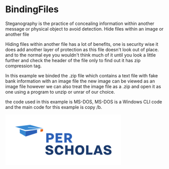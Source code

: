 # BindingFiles
Steganography is the practice of concealing information within another message or physical object to avoid detection.
Hide files within an image or another file

Hiding files within another file has a lot of benefits, one is security wise it does add another layer of protection as this file doesn't look out of place.
and to the normal eye you wouldn't think much of it until you look a little further and check the header of the file only to find out it has zip compression tag.

In this example we binded the .zip file which contains a text file with fake bank information with an image file the new image can be viewed
as an image file however we can also treat the image file as a .zip and open it as one using a program to unzip or unrar of our choice.

the code used in this example is MS-DOS, MS-DOS is a Windows CLI code and the main code for this example is copy /b.

![Screenshot](https://github.com/jasnnh/BindingFiles/blob/main/image.png)

